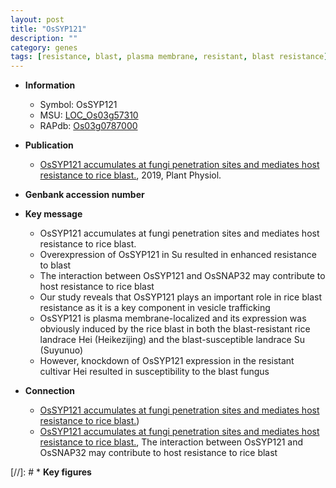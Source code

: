 ```yaml
---
layout: post
title: "OsSYP121"
description: ""
category: genes
tags: [resistance, blast, plasma membrane, resistant, blast resistance]
---
```


* **Information**  
    + Symbol: OsSYP121  
    + MSU: [LOC_Os03g57310](http://rice.plantbiology.msu.edu/cgi-bin/ORF_infopage.cgi?orf=LOC_Os03g57310)  
    + RAPdb: [Os03g0787000](http://rapdb.dna.affrc.go.jp/viewer/gbrowse_details/irgsp1?name=Os03g0787000)  

* **Publication**  
    + [OsSYP121 accumulates at fungi penetration sites and mediates host resistance to rice blast.](http://www.ncbi.nlm.nih.gov/pubmed?term=OsSYP121+accumulates+at+fungi+penetration+sites+and+mediates+host+resistance+to+rice+blast.%5BTitle%5D), 2019, Plant Physiol.

* **Genbank accession number**  

* **Key message**  
    + OsSYP121 accumulates at fungi penetration sites and mediates host resistance to rice blast.
    + Overexpression of OsSYP121 in Su resulted in enhanced resistance to blast
    + The interaction between OsSYP121 and OsSNAP32 may contribute to host resistance to rice blast
    + Our study reveals that OsSYP121 plays an important role in rice blast resistance as it is a key component in vesicle trafficking
    + OsSYP121 is plasma membrane-localized and its expression was obviously induced by the rice blast in both the blast-resistant rice landrace Hei (Heikezijing) and the blast-susceptible landrace Su (Suyunuo)
    + However, knockdown of OsSYP121 expression in the resistant cultivar Hei resulted in susceptibility to the blast fungus

* **Connection**  
    + [OsSYP121 accumulates at fungi penetration sites and mediates host resistance to rice blast.](Vesicle-associated+membrane+protein714/724))
    + [OsSYP121 accumulates at fungi penetration sites and mediates host resistance to rice blast.](http://www.ncbi.nlm.nih.gov/pubmed?term=OsSYP121+accumulates+at+fungi+penetration+sites+and+mediates+host+resistance+to+rice+blast.%5BTitle%5D),  The interaction between OsSYP121 and OsSNAP32 may contribute to host resistance to rice blast

[//]: # * **Key figures**  


